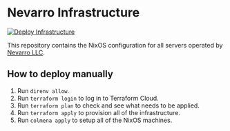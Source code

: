 # Nevarro Infrastructure

[![Deploy Infrastructure](https://github.com/nevarro-space/infrastructure/actions/workflows/deploy.yml/badge.svg)](https://github.com/nevarro-space/infrastructure/actions/workflows/deploy.yml)

This repository contains the NixOS configuration for all servers operated by
[Nevarro LLC](https://nevarro.space).

## How to deploy manually

1. Run `direnv allow`.
2. Run `terraform login` to log in to Terraform Cloud.
3. Run `terraform plan` to check and see what needs to be applied.
4. Run `terraform apply` to provision all of the infrastructure.
5. Run `colmena apply` to setup all of the NixOS machines.
